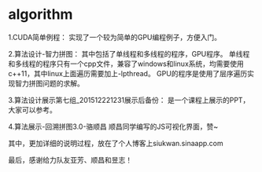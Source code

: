 # algorithm
1.CUDA简单例程：
实现了一个较为简单的GPU编程例子，方便入门。

2.算法设计-智力拼图：
其中包括了单线程和多线程的程序，GPU程序。
单线程和多线程的程序只有一个cpp文件，兼容了windows和linux系统，均需要使用c++11，其中linux上面遍历需要加上-lpthread。
GPU的程序是使用了层序遍历实现智力拼图问题的求解。

3.算法设计展示第七组_201512221231展示后备份：
是一个课程上展示的PPT，大家可以参考。

4.算法展示-回溯拼图3.0-骆顺昌
顺昌同学编写的JS可视化界面，赞~

其中，更加详细的说明过程，放在了个人博客上siukwan.sinaapp.com

最后，感谢给力队友亚芳、顺昌和昱志！